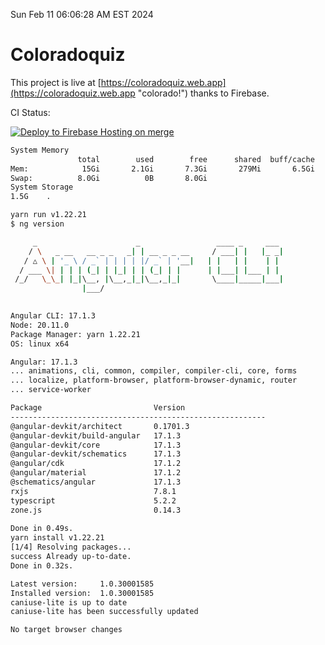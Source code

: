 Sun Feb 11 06:06:28 AM EST 2024

# Coloradoquiz


This project is live at [https://coloradoquiz.web.app](https://coloradoquiz.web.app "colorado!") thanks to Firebase.

CI Status: 

[![Deploy to Firebase Hosting on merge](https://github.com/teamkushal/coloradoquiz/actions/workflows/firebase-hosting-merge.yml/badge.svg)](https://github.com/teamkushal/coloradoquiz/actions/workflows/firebase-hosting-merge.yml)

```bash
System Memory
               total        used        free      shared  buff/cache   available
Mem:            15Gi       2.1Gi       7.3Gi       279Mi       6.5Gi        13Gi
Swap:          8.0Gi          0B       8.0Gi
System Storage
1.5G	.
```
```bash
yarn run v1.22.21
$ ng version

     _                      _                 ____ _     ___
    / \   _ __   __ _ _   _| | __ _ _ __     / ___| |   |_ _|
   / △ \ | '_ \ / _` | | | | |/ _` | '__|   | |   | |    | |
  / ___ \| | | | (_| | |_| | | (_| | |      | |___| |___ | |
 /_/   \_\_| |_|\__, |\__,_|_|\__,_|_|       \____|_____|___|
                |___/
    

Angular CLI: 17.1.3
Node: 20.11.0
Package Manager: yarn 1.22.21
OS: linux x64

Angular: 17.1.3
... animations, cli, common, compiler, compiler-cli, core, forms
... localize, platform-browser, platform-browser-dynamic, router
... service-worker

Package                         Version
---------------------------------------------------------
@angular-devkit/architect       0.1701.3
@angular-devkit/build-angular   17.1.3
@angular-devkit/core            17.1.3
@angular-devkit/schematics      17.1.3
@angular/cdk                    17.1.2
@angular/material               17.1.2
@schematics/angular             17.1.3
rxjs                            7.8.1
typescript                      5.2.2
zone.js                         0.14.3
    
Done in 0.49s.
yarn install v1.22.21
[1/4] Resolving packages...
success Already up-to-date.
Done in 0.32s.
```
```bash
Latest version:     1.0.30001585
Installed version:  1.0.30001585
caniuse-lite is up to date
caniuse-lite has been successfully updated

No target browser changes
```
```bash
